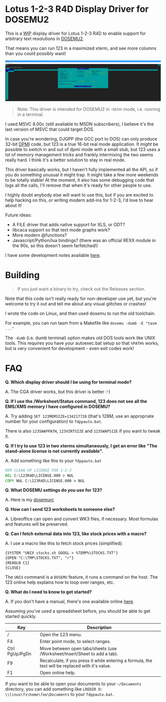 # Lotus 1-2-3 R4D Display Driver for DOSEMU2

This is a <abbr title="Work in Progress">WIP</abbr> display driver for
Lotus 1-2-3 R4D to enable support for arbitrary text resolutions in
[DOSEMU2](https://github.com/dosemu2/dosemu2).

That means you can run 123 in a maximized xterm, and see more columns than
you could possibly want!

![screenshot](screenshot.png)

> Note: This driver is intended for DOSEMU2 in *-term* mode, i.e. running in a terminal.

I used MSVC 8.00c (still available to MSDN subscribers), I believe it's the
last version of MSVC that could target DOS.

In case you're wondering, DJGPP (the GCC port to DOS) can only produce 32-bit
[DPMI](https://en.wikipedia.org/wiki/DOS_Protected_Mode_Interface) code, but
123 is a true 16-bit real mode application. It *might* be possible to switch in
and out of dpmi mode with a small stub, but 123 uses a lot of memory management
tricks and frankly intermixing the two seems really hard. I think it's a better
solution to stay in real mode.

This driver basically works, but I haven't fully implemented all the API, so if you
do something unusual it might trap. It might take a few more weekends to be totally
stable! At the moment, it also has some debugging code that logs all the calls,
I'll remove that when it's ready for other people to use.

I highly doubt anybody else will want to use this, but if you are excited
to help hacking on this, or writing modern add-ins for 1-2-3, I'd love to hear
about it!

Future ideas:

- A FILE driver that adds native support for XLS, or ODT?
- libcaca support so that text mode graphs work?
- More modern @functions?
- Javascript/Python/lua bindings? (there was an official REXX module in the 90s, so this doesn't seem farfetched!)

I have some development notes available
[here](https://lock.cmpxchg8b.com/lotus123.html).

# Building

> If you just want a binary to try, check out the Releases section.

Note that this code isn't really ready for non-developer use yet, but you're
welcome to try it out and tell me about any visual glitches or crashes!

I wrote the code on Linux, and then used dosemu to run the old toolchain.

For example, you can run tasm from a Makefile like `dosemu -dumb -E "tasm ..."`

The `-dumb` (i.e. dumb terminal) option makes old DOS tools work like UNIX
tools. This requires you have your autoexec.bat setup so that `%PATH%` works,
but is very convenient for development - even exit codes work!

# FAQ

**Q. Which display driver should I be using for terminal mode?**

A. The CGA driver works, but this driver is better :-)

**Q. If I use the /Worksheet/Status command, 123 does not see all the EMS/XMS memory I have configured in DOSEMU?**

A. Try adding `SET 123MEMSIZE=134217728` (that's 128M, use an appropriate number for your configuration) to `fdppauto.bat`.

There is also `123SWAPPATH`, `123VIRTSIZE` and `123SWAPSIZE` if you want to tweak it.

**Q. If I try to use 123 in two xterms simultaneously, I get an error like "The stand-alone license is not currently available".**

A. Add something like this to your `fdppauto.bat`

```bat
REM CLEAN UP LICENSE FOR 1-2-3
DEL C:\123R4D\LICENSE.000 > NUL
COPY NUL C:\123R4D\LICENSE.000 > NUL
```

**Q. What DOSEMU settings do you use for 123?**

A. Here is my [dosemurc](https://lock.cmpxchg8b.com/files/dosemurc)

**Q. How can I send 123 worksheets to someone else?**

A. Libreoffice can open and convert WK3 files, if necessary. Most formulas and features will be preserved.


**Q. Can I fetch external data into 123, like stock prices with a macro?**

A. I use a macro like this to fetch stock prices (simplified):

```
{SYSTEM "UNIX stocks.sh GOOGL > %TEMP%\STOCKS.TXT"}
{OPEN "C:\TMP\STOCKS.TXT", "r"}
{READLN C1}
{CLOSE}
```

The `UNIX` command is a `DOSEMU` feature, it runs a command on the host. The 123 online help explains how to loop over ranges, etc.

**Q. What do I need to know to get started?**

A. If you don't have a manual, there's one available online [here](https://archive.org/details/lotus-1-2-3-release-3.1-reference/).

Assuming you've used a spreadsheet before, you should be able to get started quickly.

| Key | Description |
| --- | ------------|
|  /  | Open the 123 menu.
| F4  | Enter point mode, to select ranges.
| Ctrl PgUp/PgDn | Move between open tabs/sheets (use /Worksheet/Insert/Sheet to add a tab).
| F9  | Recalculate, if you press it while entering a formula, the text will be replaced with it's value.
| F1  | Open online help.

If you want to be able to open your documents to your `~/Documents` directory, you can add something like
`LREDIR D: \\linux\fs\home\foo\Documents` to your `fdppauto.bat`.
